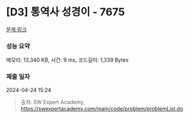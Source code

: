 # [D3] 통역사 성경이 - 7675 

[문제 링크](https://swexpertacademy.com/main/code/problem/problemDetail.do?contestProbId=AWqPvqoqSLQDFAT_) 

### 성능 요약

메모리: 13,340 KB, 시간: 9 ms, 코드길이: 1,339 Bytes

### 제출 일자

2024-04-24 15:24



> 출처: SW Expert Academy, https://swexpertacademy.com/main/code/problem/problemList.do